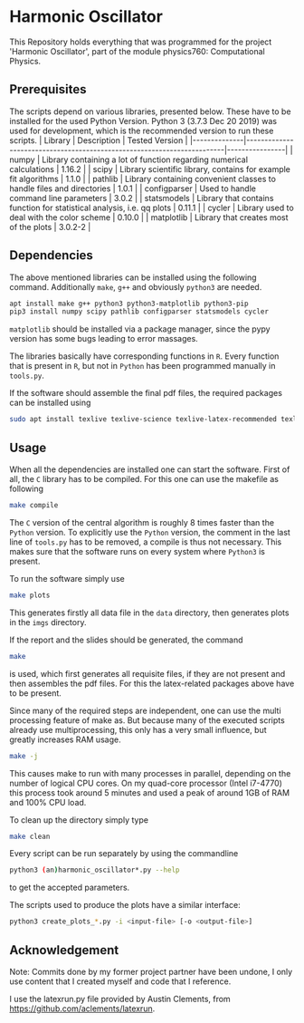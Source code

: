# Harmonic Oscillator

This Repository holds everything that was programmed for the project 'Harmonic Oscillator', part of the module physics760: Computational Physics.

## Prerequisites
The scripts depend on various libraries, presented below. These have to be installed for the used Python Version. Python 3 (3.7.3 Dec 20 2019) was used for development, which is the recommended version to run these scripts.
| Library      |     Description                                                        | Tested Version |
|--------------|------------------------------------------------------------------------|----------------|
| numpy        |  Library containing a lot of function regarding numerical calculations | 1.16.2         |
| scipy        |    Library scientific library, contains for example fit algorithms     | 1.1.0          |
| pathlib      | Library containing convenient classes to handle files and directories  | 1.0.1          |
| configparser | Used to handle command line parameters                                 | 3.0.2          |
| statsmodels  | Library that contains function for statistical analysis, i.e. qq plots | 0.11.1         |
| cycler       | Library used to deal with the color scheme                             | 0.10.0         |
| matplotlib   | Library that creates most of the plots                                 | 3.0.2-2        |

## Dependencies
The above mentioned libraries can be installed using the following command. Additionally `make`, `g++` and obviously `python3` are needed.
```bash
apt install make g++ python3 python3-matplotlib python3-pip
pip3 install numpy scipy pathlib configparser statsmodels cycler
```
`matplotlib` should be installed via a package manager, since the pypy version has some bugs leading to error massages.

The libraries basically have corresponding functions in `R`. Every function that is present in `R`, but not in `Python` has been programmed manually in `tools.py`.

If the software should assemble the final pdf files, the required packages can be installed using
```bash
sudo apt install texlive texlive-science texlive-latex-recommended texlive-latex-extra texlive-fonts-extra
```

## Usage
When all the dependencies are installed one can start the software.
First of all, the `C` library has to be compiled.
For this one can use the makefile as following
```bash
make compile
```
The `C` version of the central algorithm is roughly 8 times faster than the `Python` version.
To explicitly use the `Python` version, the comment in the last line of `tools.py` has to be removed, a compile is thus not necessary.
This makes sure that the software runs on every system where `Python3` is present.

To run the software simply use
```bash
make plots
```
This generates firstly all data file in the `data` directory, then generates plots in the `imgs` directory.

If the report and the slides should be generated, the command
```bash
make
```
is used, which first generates all requisite files, if they are not present and then assembles the pdf files.
For this the latex-related packages above have to be present.

Since many of the required steps are independent, one can use the multi processing feature of make as.
But because many of the executed scripts already use multiprocessing, this only has a very small influence, but greatly increases RAM usage.
```bash
make -j
```
This causes make to run with many processes in parallel, depending on the number of logical CPU cores. On my quad-core processor (Intel i7-4770) this process took around 5 minutes and used a peak of around 1GB of RAM and 100% CPU load.

To clean up the directory simply type
```bash
make clean
```

Every script can be run separately by using the commandline
```bash
python3 (an)harmonic_oscillator*.py --help
```
to get the accepted parameters.

The scripts used to produce the plots have a similar interface:
```bash
python3 create_plots_*.py -i <input-file> [-o <output-file>]
```

## Acknowledgement
Note:
Commits done by my former project partner have been undone, I only use content that I created myself and code that I reference.

I use the latexrun.py file provided by Austin Clements, from https://github.com/aclements/latexrun.